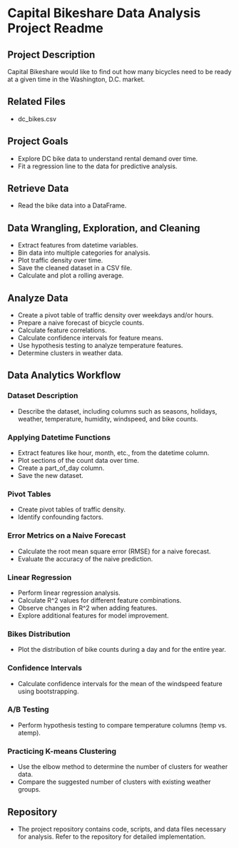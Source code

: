 # Capital Bikeshare Data Analysis Project Readme

## Project Description

Capital Bikeshare would like to find out how many bicycles need to be ready at a given time in the Washington, D.C. market.

## Related Files

- dc_bikes.csv 

## Project Goals

- Explore DC bike data to understand rental demand over time.
- Fit a regression line to the data for predictive analysis.

## Retrieve Data

- Read the bike data into a DataFrame.

## Data Wrangling, Exploration, and Cleaning

- Extract features from datetime variables.
- Bin data into multiple categories for analysis.
- Plot traffic density over time.
- Save the cleaned dataset in a CSV file.
- Calculate and plot a rolling average.

## Analyze Data

- Create a pivot table of traffic density over weekdays and/or hours.
- Prepare a naive forecast of bicycle counts.
- Calculate feature correlations.
- Calculate confidence intervals for feature means.
- Use hypothesis testing to analyze temperature features.
- Determine clusters in weather data.


## Data Analytics Workflow

### Dataset Description

- Describe the dataset, including columns such as seasons, holidays, weather, temperature, humidity, windspeed, and bike counts.

### Applying Datetime Functions

- Extract features like hour, month, etc., from the datetime column.
- Plot sections of the count data over time.
- Create a part_of_day column.
- Save the new dataset.

### Pivot Tables

- Create pivot tables of traffic density.
- Identify confounding factors.

### Error Metrics on a Naive Forecast

- Calculate the root mean square error (RMSE) for a naive forecast.
- Evaluate the accuracy of the naive prediction.

### Linear Regression

- Perform linear regression analysis.
- Calculate R^2 values for different feature combinations.
- Observe changes in R^2 when adding features.
- Explore additional features for model improvement.

### Bikes Distribution

- Plot the distribution of bike counts during a day and for the entire year.

### Confidence Intervals

- Calculate confidence intervals for the mean of the windspeed feature using bootstrapping.

### A/B Testing

- Perform hypothesis testing to compare temperature columns (temp vs. atemp).

### Practicing K-means Clustering

- Use the elbow method to determine the number of clusters for weather data.
- Compare the suggested number of clusters with existing weather groups.


## Repository

- The project repository contains code, scripts, and data files necessary for analysis. Refer to the repository for detailed implementation.
